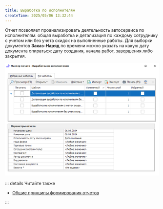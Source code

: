```yaml
---
title: Выработка по исполнителям
createTime: 2025/05/06 13:32:44
---
```

Отчет позволяет проанализировать деятельность автосервиса по исполнителям: общая выработка и детализация по каждому сотруднику с учетом или без учета скидок на выполненные работы. Для выборки документов **Заказ-Наряд** по времени можно указать на какую дату документа опираться: дату создания, начала работ, завершения либо закрытия.

![](../../../assets/specification/vyrabotka_po_ispolnitelyam_1.png)

::: details Читайте также

- [Общие принципы формирования отчетов](../obshchie_printsipy_formirovaniya_otchetov.md)

:::